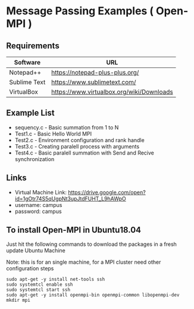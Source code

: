 # Message Passing Examples ( Open-MPI )

## Requirements

Software | URL
------------ | -------------
Notepad++ | https://notepad-plus-plus.org/
Sublime Text | https://www.sublimetext.com/
VirtualBox | https://www.virtualbox.org/wiki/Downloads

## Example List

* sequency.c 	- 	Basic summation from 1 to N 
* Test1.c 		- 	Basic Hello World MPI
* Test2.c 		- 	Environment configuration and rank handle
* Test3.c 		- 	Creating paralell process with arguments
* Test4.c 		- 	Basic paralell summation with Send and Recive synchronization 

## Links

* Virtual Machine Link: https://drive.google.com/open?id=1gOtr74S5qUgpNt3upJtdFUHT_L9hAWpO
* username: campus
* password: campus

## To install Open-MPI in Ubuntu18.04

Just hit the following commands to download the packages in a fresh update Ubuntu Machine

Note: this is for an single machine, for a MPI cluster need other configuration steps

```
sudo apt-get -y install net-tools ssh
sudo systemtcl enable ssh
sudo systemtcl start ssh
sudo apt-get -y install openmpi-bin openmpi-common libopenmpi-dev
mkdir mpi
```
